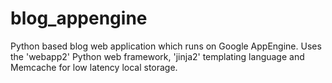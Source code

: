 blog_appengine
==============

Python based blog web application which runs on Google AppEngine. Uses the 'webapp2' Python web framework, 'jinja2' templating language and Memcache for low latency local storage.
